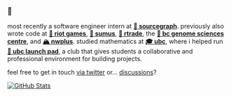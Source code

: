 ### 👋 

most recently a software engineer intern at [**🔎 sourcegraph**](https://bobheadxi.dev/experience/sourcegraph).
previously also wrote code at [**👊 riot games**](https://bobheadxi.dev/experience/riot-games/), [**🏡 sumus**](https://bobheadxi.dev/experience/sumus/), [**🚢 rtrade**](https://bobheadxi.dev/experience/rtrade-techologies/), the [**💊 bc genome sciences centre**](https://bobheadxi.dev/bcgsc/), and [**🏔️ nwplus**](https://bobheadxi.dev/experience/nwhacks2019/).
studied mathematics at [**🎓 ubc**](https://ubc.ca/), where i helped run [**🚀 ubc launch pad**](https://ubclaunchpad.com/), a club that gives students a collaborative and professional environment for building projects.

feel free to get in touch [via twitter](https://twitter.com/bobheadxi) or... [discussions](https://github.com/bobheadxi/bobheadxi/discussions)?

[![GitHub Stats](https://github-readme-stats.vercel.app/api?username=bobheadxi&hide=stars,contribs&show_icons=true&hide_title=true&hide_rank=true&count_private=true&icon_color=5A85F3&include_all_commits=true&theme=dark)](https://bobheadxi.dev/open-source/)
